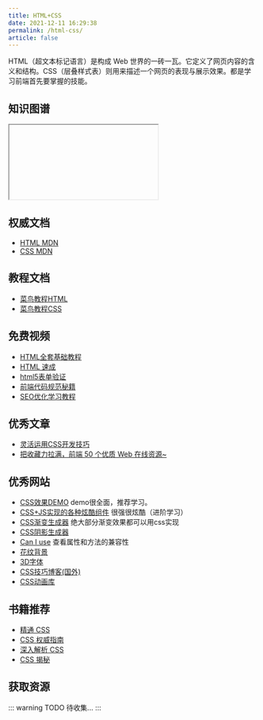 ```yaml
---
title: HTML+CSS
date: 2021-12-11 16:29:38
permalink: /html-css/
article: false
---
```


HTML（超文本标记语言）是构成 Web 世界的一砖一瓦。它定义了网页内容的含义和结构。CSS（层叠样式表）则用来描述一个网页的表现与展示效果。都是学习前端首先要掌握的技能。


## 知识图谱
<iframe :src="$withBase('/markmap/10.HTML+CSS.html')"></iframe>

## 权威文档
- [HTML MDN](https://developer.mozilla.org/zh-CN/docs/Web/HTML/Element)
- [CSS MDN](https://developer.mozilla.org/zh-CN/docs/Web/CSS/Reference)

## 教程文档
- [菜鸟教程HTML](https://www.runoob.com/html/html-tutorial.html)
- [菜鸟教程CSS](https://www.runoob.com/css/css-tutorial.html)

## 免费视频
- [HTML全套基础教程](https://www.bilibili.com/video/BV11t411K74Q)
- [HTML 速成](https://www.bilibili.com/video/BV1vs411M7aT)
- [html5表单验证](https://www.bilibili.com/video/BV16K4y1Z7Gb)
- [前端代码规范秘籍](https://www.bilibili.com/video/BV19P4y147Jz)
- [SEO优化学习教程](https://www.bilibili.com/video/BV1fE411J7ya)

## 优秀文章
- [灵活运用CSS开发技巧](https://juejin.cn/post/6844903926110617613)
- [把收藏力拉满，前端 50 个优质 Web 在线资源~](https://juejin.cn/post/7030572979868139551?utm_source=gold_browser_extension)

## 优秀网站
- [CSS效果DEMO](https://lhammer.cn/You-need-to-know-css/#/zh-cn/introduce?v=1) demo很全面，推荐学习。
- [CSS+JS实现的各种炫酷组件](http://navnav.co/) 很强很炫酷（进阶学习）
- [CSS渐变生成器](https://www.colorzilla.com/gradient-editor/) 绝大部分渐变效果都可以用css实现
- [CSS阴影生成器](https://neumorphism.io/#e0e0e0)
- [Can I use](https://caniuse.com/) 查看属性和方法的兼容性
- [花纹背景](https://bansal.io/pattern-css)
- [3D字体](https://bennettfeely.com/ztext/)
- [CSS技巧博客(国外)](https://css-tricks.com/)
- [CSS动画库](https://animista.net/)

## 书籍推荐
- [精通 CSS](https://book.douban.com/subject/30450258/)
- [CSS 权威指南](https://book.douban.com/subject/2308234/)
- [深入解析 CSS](https://book.douban.com/subject/35021471/)
- [CSS 揭秘](https://book.douban.com/subject/26745943/)

## 获取资源

::: warning TODO
待收集...
:::
<!-- 关注公众号**前端自学网**，回复`html`获取html+css相关电子书。 -->
